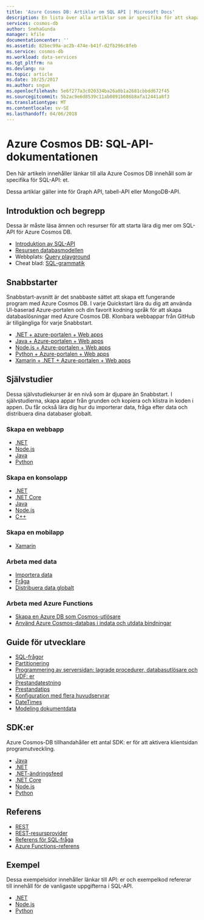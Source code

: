 ```yaml
---
title: 'Azure Cosmos DB: Artiklar om SQL API | Microsoft Docs'
description: En lista över alla artiklar som är specifika för att skapa dokumentdatabaser med SQL-API i Azure Cosmos DB.
services: cosmos-db
author: SnehaGunda
manager: kfile
documentationcenter: ''
ms.assetid: 82bec99a-ac2b-474e-b41f-d2fb296c8feb
ms.service: cosmos-db
ms.workload: data-services
ms.tgt_pltfrm: na
ms.devlang: na
ms.topic: article
ms.date: 10/25/2017
ms.author: sngun
ms.openlocfilehash: 5e6f277a3c020334ba26a0b1a2681cbbdd672f45
ms.sourcegitcommit: 5b2ac9e6d8539c11ab0891b686b8afa12441a8f3
ms.translationtype: MT
ms.contentlocale: sv-SE
ms.lasthandoff: 04/06/2018
---
```

# <a name="azure-cosmos-db-sql-api-documentation"></a>Azure Cosmos DB: SQL-API-dokumentationen

Den här artikeln innehåller länkar till alla Azure Cosmos DB innehåll som är specifika för SQL-API: et.

Dessa artiklar gäller inte för Graph API, tabell-API eller MongoDB-API. 

## <a name="introduction-and-concepts"></a>Introduktion och begrepp

Dessa är måste läsa ämnen och resurser för att starta lära dig mer om SQL-API för Azure Cosmos DB.

- [Introduktion av SQL-API](sql-api-introduction.md)
- [Resursen databasmodellen](sql-api-resources.md)
- Webbplats: [Query playground](https://www.documentdb.com/sql/demo)
- Cheat blad: [SQL-grammatik](query-cheat-sheet.md)

## <a name="quickstarts"></a>Snabbstarter

Snabbstart-avsnitt är det snabbaste sättet att skapa ett fungerande program med Azure Cosmos DB. I varje Quickstart lära du dig att använda UI-baserad Azure-portalen och din favorit kodning språk för att skapa databaslösningar med Azure Cosmos DB. Klonbara webbappar från GitHub är tillgängliga för varje Snabbstart. 

- [.NET + azure-portalen + Web apps](create-sql-api-dotnet.md)
- [Java + Azure-portalen + Web apps](create-sql-api-java.md)
- [Node.js + Azure-portalen + Web apps](create-sql-api-nodejs.md)
- [Python + Azure-portalen + Web apps](create-sql-api-python.md)
- [Xamarin + .NET + Azure-portalen + Web apps](create-sql-api-xamarin-dotnet.md)

## <a name="tutorials"></a>Självstudier

Dessa självstudiekurser är en nivå som är djupare än Snabbstart. I självstudierna, skapa appar från grunden och kopiera och klistra in koden i appen. Du får också lära dig hur du importerar data, fråga efter data och distribuera dina databaser globalt.

### <a name="create-a-web-app"></a>Skapa en webbapp

- [.NET](sql-api-dotnet-application.md)
- [Node.js](sql-api-nodejs-application.md) 
- [Java](sql-api-java-application.md)
- [Python](sql-api-python-application.md)

### <a name="create-a-console-app"></a>Skapa en konsolapp

- [.NET](sql-api-get-started.md)
- [.NET Core](sql-api-dotnetcore-get-started.md) 
- [Java](sql-api-java-get-started.md) 
- [Node.js](sql-api-nodejs-get-started.md) 
- [C++](sql-api-cpp-get-started.md)

### <a name="create-a-mobile-app"></a>Skapa en mobilapp

- [Xamarin](mobile-apps-with-xamarin.md)

### <a name="work-with-data"></a>Arbeta med data

- [Importera data](import-data.md)
- [Fråga](tutorial-query-sql-api.md)
- [Distribuera data globalt](tutorial-global-distribution-sql-api.md)

### <a name="work-with-azure-functions"></a>Arbeta med Azure Functions

- [Skapa en Azure DB som Cosmos-utlösare](../azure-functions/functions-create-cosmos-db-triggered-function.md)
- [Använd Azure Cosmos-databas i indata och utdata bindningar](../azure-functions/functions-integrate-store-unstructured-data-cosmosdb.md)

## <a name="developers-guide"></a>Guide för utvecklare

- [SQL-frågor](sql-api-sql-query.md)
- [Partitionering](sql-api-partition-data.md)
- [Programmering av serversidan: lagrade procedurer, databasutlösare och UDF: er](programming.md)
- [Prestandatestning](performance-testing.md)
- [Prestandatips](performance-tips.md)
- [Konfiguration med flera huvudservrar](multi-region-writers.md)
- [DateTimes](working-with-dates.md)
- [Modeling dokumentdata](modeling-data.md) 

## <a name="sdks"></a>SDK:er

Azure Cosmos-DB tillhandahåller ett antal SDK: er för att aktivera klientsidan programutveckling.

- [Java](sql-api-sdk-java.md)
- [.NET](sql-api-sdk-dotnet.md)
- [.NET-ändringsfeed](sql-api-sdk-dotnet-changefeed.md)
- [.NET Core](sql-api-sdk-dotnet-core.md)
- [Node.js](sql-api-sdk-node.md)
- [Python](sql-api-sdk-python.md)

## <a name="reference"></a>Referens

- [REST](/rest/api/cosmos-db/)
- [REST-resursprovider](/rest/api/cosmos-db-resource-provider/)
- [Referens för SQL-fråga](sql-api-sql-query-reference.md)
- [Azure Functions-referens](../azure-functions/functions-bindings-cosmosdb.md)

## <a name="samples"></a>Exempel

Dessa exempelsidor innehåller länkar till API: er och exempelkod refererar till innehåll för de vanligaste uppgifterna i SQL-API.

- [.NET](sql-api-dotnet-samples.md)
- [Node.js](sql-api-nodejs-samples.md)
- [Python](sql-api-python-samples.md) 
